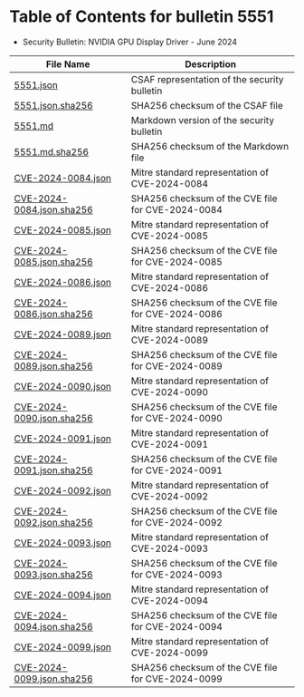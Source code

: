 # Table of Contents for bulletin 5551

 - Security Bulletin: NVIDIA GPU Display Driver - June 2024

| File Name | Description |
|-----------|-------------|
| [5551.json](5551.json) | CSAF representation of the security bulletin |
| [5551.json.sha256](5551.json.sha256) | SHA256 checksum of the CSAF file |
| [5551.md](5551.md) | Markdown version of the security bulletin |
| [5551.md.sha256](5551.md.sha256) | SHA256 checksum of the Markdown file |
| [CVE-2024-0084.json](CVE-2024-0084.json) | Mitre standard representation of CVE-2024-0084 |
| [CVE-2024-0084.json.sha256](CVE-2024-0084.json.sha256) | SHA256 checksum of the CVE file for CVE-2024-0084 |
| [CVE-2024-0085.json](CVE-2024-0085.json) | Mitre standard representation of CVE-2024-0085 |
| [CVE-2024-0085.json.sha256](CVE-2024-0085.json.sha256) | SHA256 checksum of the CVE file for CVE-2024-0085 |
| [CVE-2024-0086.json](CVE-2024-0086.json) | Mitre standard representation of CVE-2024-0086 |
| [CVE-2024-0086.json.sha256](CVE-2024-0086.json.sha256) | SHA256 checksum of the CVE file for CVE-2024-0086 |
| [CVE-2024-0089.json](CVE-2024-0089.json) | Mitre standard representation of CVE-2024-0089 |
| [CVE-2024-0089.json.sha256](CVE-2024-0089.json.sha256) | SHA256 checksum of the CVE file for CVE-2024-0089 |
| [CVE-2024-0090.json](CVE-2024-0090.json) | Mitre standard representation of CVE-2024-0090 |
| [CVE-2024-0090.json.sha256](CVE-2024-0090.json.sha256) | SHA256 checksum of the CVE file for CVE-2024-0090 |
| [CVE-2024-0091.json](CVE-2024-0091.json) | Mitre standard representation of CVE-2024-0091 |
| [CVE-2024-0091.json.sha256](CVE-2024-0091.json.sha256) | SHA256 checksum of the CVE file for CVE-2024-0091 |
| [CVE-2024-0092.json](CVE-2024-0092.json) | Mitre standard representation of CVE-2024-0092 |
| [CVE-2024-0092.json.sha256](CVE-2024-0092.json.sha256) | SHA256 checksum of the CVE file for CVE-2024-0092 |
| [CVE-2024-0093.json](CVE-2024-0093.json) | Mitre standard representation of CVE-2024-0093 |
| [CVE-2024-0093.json.sha256](CVE-2024-0093.json.sha256) | SHA256 checksum of the CVE file for CVE-2024-0093 |
| [CVE-2024-0094.json](CVE-2024-0094.json) | Mitre standard representation of CVE-2024-0094 |
| [CVE-2024-0094.json.sha256](CVE-2024-0094.json.sha256) | SHA256 checksum of the CVE file for CVE-2024-0094 |
| [CVE-2024-0099.json](CVE-2024-0099.json) | Mitre standard representation of CVE-2024-0099 |
| [CVE-2024-0099.json.sha256](CVE-2024-0099.json.sha256) | SHA256 checksum of the CVE file for CVE-2024-0099 |
